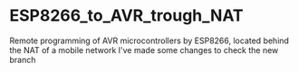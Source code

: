 # ESP8266_to_AVR_trough_NAT
Remote programming of AVR microcontrollers by ESP8266, located behind the NAT of a mobile network
I've made some changes to check the new branch
